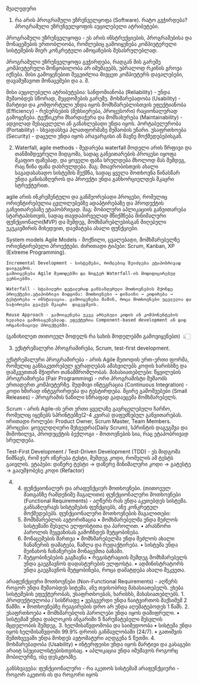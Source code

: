 შუალედური


1. რა არის პროგრამული უზრუნველყოფა (Software). რატო გვჭირდება? პროგრამული უზრუნველყოფის აუცილებელი ატრიბუტები.

პროგრამული უზრუნველყოფა - ეს არის ინსტრუქციების, პროგრამებისა და მონაცემების ერთობლიობა, რომლებიც გამოიყენება კომპიუტერული სისტემების მიერ კონკრეტული ამოცანების შესასრულებლად.

პროგრამული უზრუნველყოფა გვჭირდება, რადგან მის გარეშე კომპიუტერული მოწყობილობა არ იმუშავებს, უბრალოდ რკინის გროვა იქნება. მისი გამოყენებით შეგვიძლია მივცეთ კომპიუტერს დავალებები, დავამუშავოთ მონაცემები და ა. შ.

მისი აუცილებელი ატრიბუტებია:
	სანდომიანობა (Reliability) - უნდა მუშაობდეს სწორად, შეცდომების გარეშე.
	მოხმარებადობა (Usability) - მარტივი და კომფორტული უნდა იყოს მომხმარებლისთვის
	ეფექტიანობა (Efficiency) - რესურსების (მეხსიერება, პროცესორი) რაციონალურად გამოყენება.
	ტექნიკური მხარდაჭერა და მომსახურება (Maintainability) - ადვილად შესაცვლელი ან განახლებადი უნდა იყოს.
	პორტაბელურობა (Portability) - სხვადასხვა პლათფორმაზე მუშაობის უნარი.
	უსაფრთხოება (Security) - დაცული უნდა იყოს არავარგისი ან მავნე მოქმედებებისგან.

2. Waterfall, agile methods - შედარება
waterfall მოდელი არის წრფივი და თანმიმდევრული მიდგომა, სადაც განვითარების პროცესი იყოფა მკაფიო ფაზებად, და ყოველი ფაზა სრულდება მხოლოდ მას შემდეგ, რაც წინა ფაზა დასრულდება. 
მაგ: მთავრობისთვის ახალი საგადასახადო სისტემის შექმნა, სადაც ყველა მოთხოვნა წინასწარ უნდა განისაზღვროს და პროექტი უნდა განხორციელდეს მკაცრი სტრუქტურით.

agile არის ინკრემენტული და განმეორებადი პროცესი, რომელიც ორიენტირებულია ცვლილებებზე ადაპტირებაზე და პროდუქტის განვითარებაზე ეტაპობრივად. 
მაგ: მობილური აპლიკაციის განვითარება სტარტაპისთვის, სადაც თავდაპირველად შწიქმნება მინიმალური ფუნქციონალი(MVP) და შემდეგ, მომხმარებლებისგან მიღებული უკუკავშირის მიხედვით, დაემატება ახალი ფუნქციები. 

  System models
	Agile Models - მოქნილი, ცვალებადი, მომხმარებელზე ორიენტირებული პროექტები.
	ძირითადი ტიპები: Scrum, Kanban, XP (Extreme Programming).

	Incremental Development - სისტემები, რომლებიც შეიძლება ეტაპობრივად დაიგეგმოს.
	გამოიყენება Agile მეთოდებში და ზოგჯერ Waterfall-ის მოდიფიცირებულ ვერსიებში.

	Waterfall - სტაბილური დეტალურად განსაზღვრული მოთხოვნების მქონდე პროექტები.ეტაპობრივი მიდგომა: მოთხოვნები → დიზაინი → კოდირება → ტესტირება → ინსტალაცია. გამოიყენება მაშინ, როცა მოთხოვნები უცვლელია და საჭიროება გვაქვს მკაცრი 	დაგეგმვის.

	Reuse Approach - გამოიყენება უკვე არსებული კოდის ან კომპონენტების ხელახლა გამოსაყენებლად. ეფექტურია Component-based development ან დიდ ორგანიზაციულ პროექტებში.

(განიხილეთ თითოეულ მოდელს რა სახის მოდელებში გამოვიყენებთ)  👆🏻

3. ექსტრემალური პროგრამირება, Scrum, test-first development.

ექსტრემალური პროგრამირება - არის Agile მეთოდის ერთ-ერთი ფორმა, რომელიც განსაკუთრებულ ყურადღებას ამახვილებს კოდის ხარისხზე და დამკვეთთან მჭიდრო თანამშრომლობას.
მახასიათებლები:
	წყვილების პროგრამირება (Pair Programming) - ორი პროგრამისტი მუშაობს ერთადერთ კომპიუტერზე.
	მუდმივი ინტეგრაცია (Continuous Integration) - კოდი ხშირად ინტეგრირდება და ტესტირდება.
	მცირე გამოშვებები (Small Releases) - პროგრამის ნაწილი სწრაფად გადაეცემა მომხმარებელს.

Scrum - არის Agile-ის ერთ ერთი ყველაზე გავრცელებული ჩარჩო, რომელიც იყენებს სპრინტებზე(2-4 კვირა) დაფუძნებულ განვითარებას.
ირითადი როლები: Product Owner, Scrum Master, Team Members.
პროცესი: ყოველდღიური შეხვედრა(Daily Scrum), სპრინტის დაგეგმვა და მიმოხილვა, პროდუცქტის ბექლოგი - მოთოვნების სია, რაც ეტაპობრივად სრულდება.


Test-First Development / Test-Driven Development (TDD) - ეს მიდგომა ნიშნავს, რომ ჯერ იწერება ტესტი, შემდეგ კოდი, რომელის ამ ტესტს გაივლის.
ეტაპები: დაწერე ტესტი -> დაწერე მინიმალური კოდი -> გატესტე -> გააუმჯობესე კოდი (Refactor)


4. 4. ფუნქციონალურ და არაფუნქციურ მოთხოვნები.
(თითოეულ მათგანზე რამდენიმე მაგალითი)
ფუნქციონალური მოთხოვნები (Functional Requirements) - აღწერს რას უნდა აკეთებდეს სისტემა. განსაზღვრავს სისტემების ფუნქციებს, ანუ კონკრეტულ მოქმედებებს.
ფუნქციონალური მოთხოვნების მაგალითები:
	1.	მომხმარებლის ავტორიზაცია
	•	მომხმარებელმა უნდა შეძლოს სისტემაში შესვლა ელფოსტითა და პაროლით.
	•	არასწორი პაროლის შეყვანისას გამოჩნდეს შეტყობინება.
	2.	მონაცემების მართვა
	•	მომხმარებელმა უნდა შეძლოს ახალი ჩანაწერის დამატება, წაშლა და რედაქტირება.
	•	სისტემა უნდა შეინახოს ჩანაწერები მონაცემთა ბაზაში.
	3.	შეტყობინებების გაგზავნა
	•	რეგისტრაციის შემდეგ მომხმარებელს უნდა გაეგზავნოს დადასტურების ელფოსტა.
	•	ადმინისტრატორს უნდა გაეგზავნოს შეტყობინება, როცა დამატდება ახალი შეკვეთა.

არაფუნქციური მოთხოვნები (Non-Functional Requirements) - აღწერს როგორ უნდა მუშაობდეს სიტემა, ანუ თვისობრივ მახასიათებელს. ეხება სისტემების ეფექტურობას, უსაფრთხოებას, ხარისხს, მახასიათებლებს.
	1.	პროდუქტიულობა / სისწრაფე
	•	ვებგვერდი უნდა ჩაიტვირთოს მაქსიმუმ 2 წამში.
	•	მოთხოვნებზე რეაგირების დრო არ უნდა აღემატებოდეს 1 წამს.
	2.	უსაფრთხოება
	•	მომხმარებლის პაროლები უნდა იყოს დაშიფრული.
	•	სისტემამ უნდა დაბლოკოს ანგარიში 5 წარუმატებელი შესვლის მცდელობის შემდეგ.
	3.	ხელმისაწვდომობა და საიმედოობა
	•	სისტემა უნდა იყოს ხელმისაწვდომი 99.9% დროის განმავლობაში (24/7).
	•	გათიშვის შემთხვევაში უნდა მოხდეს ავტომატური აღდგენა 5 წუთში.
	4.	მოხმარებადობა (Usability)
	•	ინტერფეისი უნდა იყოს მარტივი და გასაგები არაიტ სპეციალისტებისთვისაც.
	•	აპლიკაცია უნდა იმუშავოს როგორც მობილურზე, ისე დესკტოპზე.

განსხვავება: 
	ფუნქციონალური - რა აკეთოს სისტემამ
	არაფუნქციური -  როგორ აკეთოს ის და როგორი იყოს
